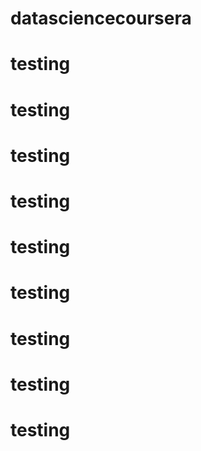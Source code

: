 # datasciencecoursera
# testing
# testing
# testing
# testing
# testing
# testing
# testing
# testing
# testing
